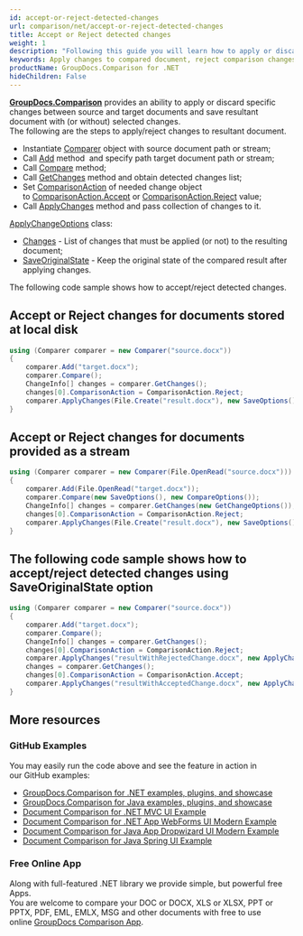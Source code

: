 ```yaml
---
id: accept-or-reject-detected-changes
url: comparison/net/accept-or-reject-detected-changes
title: Accept or Reject detected changes
weight: 1
description: "Following this guide you will learn how to apply or discard changes detected during document comparison process using GroupDocs.Comparison for .NET API."
keywords: Apply changes to compared document, reject comparison changes, document comparison changes
productName: GroupDocs.Comparison for .NET
hideChildren: False
---
```

**[GroupDocs.Comparison](https://products.groupdocs.com/comparison/net)** provides an ability to apply or discard specific changes between source and target documents and save resultant document with (or without) selected changes.  
The following are the steps to apply/reject changes to resultant document.

*   Instantiate [Comparer](https://apireference.groupdocs.com/net/comparison/groupdocs.comparison/comparer) object with source document path or stream;
*   Call [Add](https://apireference.groupdocs.com/net/comparison/groupdocs.comparison/comparer/methods/add/index) method  and specify path target document path or stream;
*   Call [Compare](https://apireference.groupdocs.com/net/comparison/groupdocs.comparison/comparer/methods/compare/index) method;
*   Call [GetChanges](https://apireference.groupdocs.com/net/comparison/groupdocs.comparison/comparer/methods/getchanges/index) method and obtain detected changes list;
*   Set [ComparisonAction](https://apireference.groupdocs.com/net/comparison/groupdocs.comparison.result/changeinfo/properties/comparisonaction) of needed change object to [ComparisonAction.Accept](https://apireference.groupdocs.com/net/comparison/groupdocs.comparison.result/comparisonaction) or [ComparisonAction.Reject](https://apireference.groupdocs.com/net/comparison/groupdocs.comparison.result/comparisonaction) value;
*   Call [ApplyChanges](https://apireference.groupdocs.com/net/comparison/groupdocs.comparison/comparer/methods/applychanges/index) method and pass collection of changes to it.

[ApplyChangeOptions](https://apireference.groupdocs.com/comparison/net/groupdocs.comparison.options/applychangeoptions) class:

*   [Changes](https://apireference.groupdocs.com/comparison/net/groupdocs.comparison.options/applychangeoptions/properties/changes) - List of changes that must be applied (or not) to the resulting document;
*   [SaveOriginalState](https://apireference.groupdocs.com/comparison/net/groupdocs.comparison.options/applychangeoptions/properties/saveoriginalstate) - Keep the original state of the compared result after applying changes.

The following code sample shows how to accept/reject detected changes.

## Accept or Reject changes for documents stored at local disk

```csharp
using (Comparer comparer = new Comparer("source.docx"))
{
	comparer.Add("target.docx");
    comparer.Compare();
    ChangeInfo[] changes = comparer.GetChanges();
    changes[0].ComparisonAction = ComparisonAction.Reject;
    comparer.ApplyChanges(File.Create("result.docx"), new SaveOptions(), new ApplyChangeOptions() { Changes = changes });
}
```

## Accept or Reject changes for documents provided as a stream

```csharp
using (Comparer comparer = new Comparer(File.OpenRead("source.docx")))
{
	comparer.Add(File.OpenRead("target.docx"));
    comparer.Compare(new SaveOptions(), new CompareOptions());
    ChangeInfo[] changes = comparer.GetChanges(new GetChangeOptions());
    changes[0].ComparisonAction = ComparisonAction.Reject;
    comparer.ApplyChanges(File.Create("result.docx"), new SaveOptions(), new ApplyChangeOptions() { Changes = changes });
}
```

## The following code sample shows how to accept/reject detected changes using SaveOriginalState option

```csharp
using (Comparer comparer = new Comparer("source.docx"))
{
	comparer.Add("target.docx");
    comparer.Compare();
    ChangeInfo[] changes = comparer.GetChanges();
    changes[0].ComparisonAction = ComparisonAction.Reject;
    comparer.ApplyChanges("resultWithRejectedChange.docx", new ApplyChangeOptions() { Changes = changes, SaveOriginalState = true });
    changes = comparer.GetChanges();
    changes[0].ComparisonAction = ComparisonAction.Accept;
    comparer.ApplyChanges("resultWithAcceptedChange.docx", new ApplyChangeOptions() { Changes = changes });
}
```

## More resources
### GitHub Examples
You may easily run the code above and see the feature in action in our GitHub examples:
*   [GroupDocs.Comparison for .NET examples, plugins, and showcase](https://github.com/groupdocs-comparison/GroupDocs.Comparison-for-.NET)
*   [GroupDocs.Comparison for Java examples, plugins, and showcase](https://github.com/groupdocs-comparison/GroupDocs.Comparison-for-Java)
*   [Document Comparison for .NET MVC UI Example](https://github.com/groupdocs-comparison/GroupDocs.Comparison-for-.NET-MVC)
*   [Document Comparison for .NET App WebForms UI Modern Example](https://github.com/groupdocs-comparison/GroupDocs.Comparison-for-.NET-WebForms)
*   [Document Comparison for Java App Dropwizard UI Modern Example](https://github.com/groupdocs-comparison/GroupDocs.Comparison-for-Java-Dropwizard)
*   [Document Comparison for Java Spring UI Example](https://github.com/groupdocs-comparison/GroupDocs.Comparison-for-Java-Spring)
    
### Free Online App
Along with full-featured .NET library we provide simple, but powerful free Apps.  
You are welcome to compare your DOC or DOCX, XLS or XLSX, PPT or PPTX, PDF, EML, EMLX, MSG and other documents with free to use online [GroupDocs Comparison App](https://products.groupdocs.app/comparison).